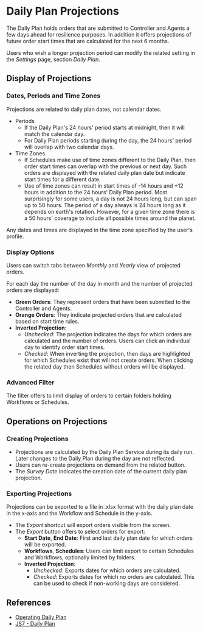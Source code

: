 # Daily Plan Projections

The Daily Plan holds orders that are submitted to Controller and Agents a few days ahead for resilience purposes. In addition it offers projections of future order start times that are calculated for the next 6 months.

Users who wish a longer projection period can modify the related setting in the *Settings* page, section *Daily Plan*.

## Display of Projections

### Dates, Periods and Time Zones

Projections are related to daily plan dates, not calendar dates. 

- Periods
  - If the Daily Plan's 24 hours' period starts at midnight, then it will match the calendar day.
  - For Daily Plan periods starting during the day, the 24 hours' period will overlap with two calendar days.
- Time Zones
  - If Schedules make use of time zones different to the Daily Plan, then order start times can overlap with the previous or next day. Such orders are displayed with the related daily plan date but indicate start times for a different date.
  - Use of time zones can result in start times of -14 hours and +12 hours in addition to the 24 hours' Daily Plan period. Most surprisingly for some users, a day is not 24 hours long, but can span up to 50 hours. The period of a day always is 24 hours long as it depends on earth's rotation. However, for a given time zone there is a 50 hours' coverage to include all possible times around the planet.

Any dates and times are displayed in the time zone specified by the user's profile.

### Display Options

Users can switch tabs between *Monthly* and *Yearly* view of projected orders.

For each day the number of the day in month and the number of projected orders are displayed:

- **Green Orders**: They represent orders that have been submitted to the Controller and Agents.
- **Orange Orders**: They indicate projected orders that are calculated based on start time rules.
- **Inverted Projection**:
  - *Unchecked*: The projection indicates the days for which orders are calculated and the number of orders. Users can click an individual day to identify order start times.
  - *Checked*: When inverting the projection, then days are highlighted for which Schedules exist that will not create orders. When clicking the related day then Schedules without orders will be displayed.

### Advanced Filter

The filter offers to limit display of orders to certain folders holding Workflows or Schedules.

## Operations on Projections

### Creating Projections

- Projections are calculated by the Daily Plan Service during its daily run. Later changes to the Daily Plan during the day are not reflected.
- Users can re-create projections on demand from the related button.
- The *Survey Date* indicates the creation date of the current daily plan projection.

### Exporting Projections

Projections can be exported to a file in .xlsx format with the daily plan date in the x-axis and the Workflow and Schedule in the y-axis.

- The *Export* shortcut will export orders visible from the screen. 
- The *Export* button offers to select orders for export:
  - **Start Date**, **End Date**: First and last daily plan date for which orders will be exported.
  - **Workflows**, **Schedules**: Users can limit export to certain Schedules and Workflows, optionally limited by folders.
  - **Inverted Projection**: 
    - *Unchecked*: Exports dates for which orders are calculated.
    - *Checked*: Exports dates for which no orders are calculated. This can be used to check if non-working days are considered.

## References

- [Operating Daily Plan](/operating-daily-plan.md)
- [JS7 - Daily Plan](https://kb.sos-berlin.com/display/JS7/JS7+-+Daily+Plan)
